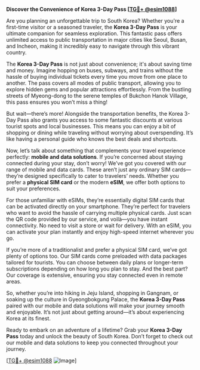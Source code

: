 **Discover the Convenience of Korea 3-Day Pass [[TG💪+ @esim1088](https://t.me/s/esim1088)]**

Are you planning an unforgettable trip to South Korea? Whether you're a first-time visitor or a seasoned traveler, the **Korea 3-Day Pass** is your ultimate companion for seamless exploration. This fantastic pass offers unlimited access to public transportation in major cities like Seoul, Busan, and Incheon, making it incredibly easy to navigate through this vibrant country.

The **Korea 3-Day Pass** is not just about convenience; it's about saving time and money. Imagine hopping on buses, subways, and trains without the hassle of buying individual tickets every time you move from one place to another. The pass covers all modes of public transport, allowing you to explore hidden gems and popular attractions effortlessly. From the bustling streets of Myeong-dong to the serene temples of Bukchon Hanok Village, this pass ensures you won’t miss a thing!

But wait—there’s more! Alongside the transportation benefits, the Korea 3-Day Pass also grants you access to some fantastic discounts at various tourist spots and local businesses. This means you can enjoy a bit of shopping or dining while traveling without worrying about overspending. It’s like having a personal guide who knows the best deals and shortcuts.

Now, let’s talk about something that complements your travel experience perfectly: **mobile and data solutions**. If you’re concerned about staying connected during your stay, don’t worry! We’ve got you covered with our range of mobile and data cards. These aren’t just any ordinary SIM cards—they’re designed specifically to cater to travelers’ needs. Whether you prefer a **physical SIM card** or the modern **eSIM**, we offer both options to suit your preferences.

For those unfamiliar with eSIMs, they’re essentially digital SIM cards that can be activated directly on your smartphone. They’re perfect for travelers who want to avoid the hassle of carrying multiple physical cards. Just scan the QR code provided by our service, and voilà—you have instant connectivity. No need to visit a store or wait for delivery. With an eSIM, you can activate your plan instantly and enjoy high-speed internet wherever you go.

If you’re more of a traditionalist and prefer a physical SIM card, we’ve got plenty of options too. Our SIM cards come preloaded with data packages tailored for tourists. You can choose between daily plans or longer-term subscriptions depending on how long you plan to stay. And the best part? Our coverage is extensive, ensuring you stay connected even in remote areas.

So, whether you’re into hiking in Jeju Island, shopping in Gangnam, or soaking up the culture in Gyeongbokgung Palace, the **Korea 3-Day Pass** paired with our mobile and data solutions will make your journey smooth and enjoyable. It’s not just about getting around—it’s about experiencing Korea at its finest.

Ready to embark on an adventure of a lifetime? Grab your **Korea 3-Day Pass** today and unlock the beauty of South Korea. Don’t forget to check out our mobile and data solutions to keep you connected throughout your journey. 

[[TG💪+ @esim1088](https://t.me/s/esim1088) ![Image](https://i.postimg.cc/Y0z9fWf4/image.png)]